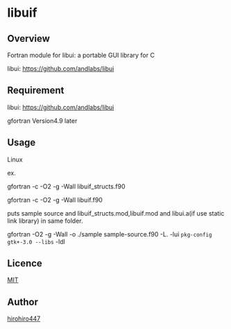 # libuif

## Overview

Fortran module for libui: a portable GUI library for C

libui: https://github.com/andlabs/libui

## Requirement

libui: https://github.com/andlabs/libui

gfortran Version4.9 later

## Usage

Linux

ex.

   gfortran -c -O2 -g -Wall libuif_structs.f90

   gfortran -c -O2 -g -Wall libuif.f90

 
puts sample source and libuif_structs.mod,libuif.mod and libui.a(if use static link library) in same folder.

  gfortran -O2 -g -Wall -o ./sample sample-source.f90 -L. -lui `pkg-config gtk+-3.0 --libs` -ldl


## Licence

[MIT](https://github.com/hirohiro447/libuif/LICENCE)

## Author

[hirohiro447](https://github.com/hirohiro447)
